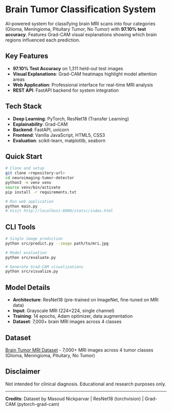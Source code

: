 # Brain Tumor Classification System

AI-powered system for classifying brain MRI scans into four categories (Glioma, Meningioma, Pituitary Tumor, No Tumor) with **97.10% test accuracy**. Features Grad-CAM visual explanations showing which brain regions influenced each prediction.

## Key Features

- **97.10% Test Accuracy** on 1,311 held-out test images
- **Visual Explanations**: Grad-CAM heatmaps highlight model attention areas
- **Web Application**: Professional interface for real-time MRI analysis
- **REST API**: FastAPI backend for system integration

## Tech Stack

- **Deep Learning**: PyTorch, ResNet18 (Transfer Learning)
- **Explainability**: Grad-CAM
- **Backend**: FastAPI, uvicorn
- **Frontend**: Vanilla JavaScript, HTML5, CSS3
- **Evaluation**: scikit-learn, matplotlib, seaborn

## Quick Start

```bash
# Clone and setup
git clone <repository-url>
cd neuroimaging-tumor-detector
python3 -m venv venv
source venv/bin/activate
pip install -r requirements.txt

# Run web application
python main.py
# Visit http://localhost:8000/static/index.html
```

## CLI Tools

```bash
# Single image prediction
python src/predict.py --image path/to/mri.jpg

# Model evaluation
python src/evaluate.py

# Generate Grad-CAM visualizations
python src/visualize.py
```

## Model Details

- **Architecture**: ResNet18 (pre-trained on ImageNet, fine-tuned on MRI data)
- **Input**: Grayscale MRI (224×224, single channel)
- **Training**: 14 epochs, Adam optimizer, data augmentation
- **Dataset**: 7,000+ brain MRI images across 4 classes

## Dataset

[Brain Tumor MRI Dataset](https://www.kaggle.com/datasets/masoudnickparvar/brain-tumor-mri-dataset) - 7,000+ MRI images across 4 tumor classes (Glioma, Meningioma, Pituitary, No Tumor)

## Disclaimer

Not intended for clinical diagnosis. Educational and research purposes only.

---

**Credits**: Dataset by Masoud Nickparvar | ResNet18 (torchvision) | Grad-CAM (pytorch-grad-cam)